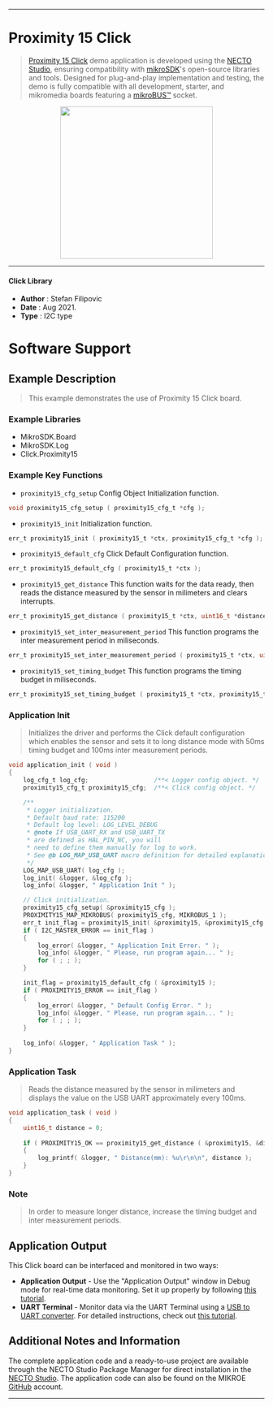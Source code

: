 
---
# Proximity 15 Click

> [Proximity 15 Click](https://www.mikroe.com/?pid_product=MIKROE-4822) demo application is developed using
the [NECTO Studio](https://www.mikroe.com/necto), ensuring compatibility with [mikroSDK](https://www.mikroe.com/mikrosdk)'s
open-source libraries and tools. Designed for plug-and-play implementation and testing, the demo is fully compatible with
all development, starter, and mikromedia boards featuring a [mikroBUS&trade;](https://www.mikroe.com/mikrobus) socket.

<p align="center">
  <img src="https://www.mikroe.com/?pid_product=MIKROE-4822&image=1" height=300px>
</p>

---

#### Click Library

- **Author**        : Stefan Filipovic
- **Date**          : Aug 2021.
- **Type**          : I2C type

# Software Support

## Example Description

> This example demonstrates the use of Proximity 15 Click board.

### Example Libraries

- MikroSDK.Board
- MikroSDK.Log
- Click.Proximity15

### Example Key Functions

- `proximity15_cfg_setup` Config Object Initialization function.
```c
void proximity15_cfg_setup ( proximity15_cfg_t *cfg );
```

- `proximity15_init` Initialization function.
```c
err_t proximity15_init ( proximity15_t *ctx, proximity15_cfg_t *cfg );
```

- `proximity15_default_cfg` Click Default Configuration function.
```c
err_t proximity15_default_cfg ( proximity15_t *ctx );
```

- `proximity15_get_distance` This function waits for the data ready, then reads the distance measured by the sensor in milimeters and clears interrupts.
```c
err_t proximity15_get_distance ( proximity15_t *ctx, uint16_t *distance );
```

- `proximity15_set_inter_measurement_period` This function programs the inter measurement period in miliseconds.
```c
err_t proximity15_set_inter_measurement_period ( proximity15_t *ctx, uint16_t time_ms );
```

- `proximity15_set_timing_budget` This function programs the timing budget in miliseconds.
```c
err_t proximity15_set_timing_budget ( proximity15_t *ctx, proximity15_timing_budget_t time );
```

### Application Init

> Initializes the driver and performs the Click default configuration which 
enables the sensor and sets it to long distance mode with 50ms timing budget and 100ms inter measurement periods.

```c
void application_init ( void )
{
    log_cfg_t log_cfg;                  /**< Logger config object. */
    proximity15_cfg_t proximity15_cfg;  /**< Click config object. */

    /** 
     * Logger initialization.
     * Default baud rate: 115200
     * Default log level: LOG_LEVEL_DEBUG
     * @note If USB_UART_RX and USB_UART_TX 
     * are defined as HAL_PIN_NC, you will 
     * need to define them manually for log to work. 
     * See @b LOG_MAP_USB_UART macro definition for detailed explanation.
     */
    LOG_MAP_USB_UART( log_cfg );
    log_init( &logger, &log_cfg );
    log_info( &logger, " Application Init " );

    // Click initialization.
    proximity15_cfg_setup( &proximity15_cfg );
    PROXIMITY15_MAP_MIKROBUS( proximity15_cfg, MIKROBUS_1 );
    err_t init_flag = proximity15_init( &proximity15, &proximity15_cfg );
    if ( I2C_MASTER_ERROR == init_flag ) 
    {
        log_error( &logger, " Application Init Error. " );
        log_info( &logger, " Please, run program again... " );
        for ( ; ; );
    }

    init_flag = proximity15_default_cfg ( &proximity15 );
    if ( PROXIMITY15_ERROR == init_flag ) 
    {
        log_error( &logger, " Default Config Error. " );
        log_info( &logger, " Please, run program again... " );
        for ( ; ; );
    }
    
    log_info( &logger, " Application Task " );
}
```

### Application Task

> Reads the distance measured by the sensor in milimeters and displays the value on the USB UART approximately every 100ms.

```c
void application_task ( void )
{
    uint16_t distance = 0;
    
    if ( PROXIMITY15_OK == proximity15_get_distance ( &proximity15, &distance ) )
    {
        log_printf( &logger, " Distance(mm): %u\r\n\n", distance );
    }
}
```

### Note

> In order to measure longer distance, increase the timing budget and inter measurement periods.

## Application Output

This Click board can be interfaced and monitored in two ways:
- **Application Output** - Use the "Application Output" window in Debug mode for real-time data monitoring.
Set it up properly by following [this tutorial](https://www.youtube.com/watch?v=ta5yyk1Woy4).
- **UART Terminal** - Monitor data via the UART Terminal using
a [USB to UART converter](https://www.mikroe.com/click/interface/usb?interface*=uart,uart). For detailed instructions,
check out [this tutorial](https://help.mikroe.com/necto/v2/Getting%20Started/Tools/UARTTerminalTool).

## Additional Notes and Information

The complete application code and a ready-to-use project are available through the NECTO Studio Package Manager for 
direct installation in the [NECTO Studio](https://www.mikroe.com/necto). The application code can also be found on
the MIKROE [GitHub](https://github.com/MikroElektronika/mikrosdk_click_v2) account.

---
